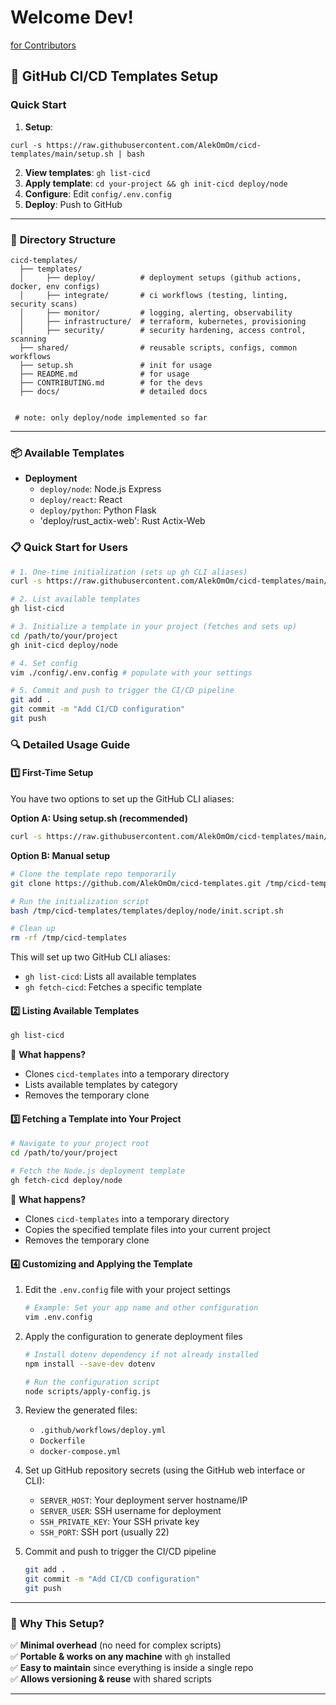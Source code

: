 # Welcome Dev! 
[for Contributors](./CONTRIBUTING.md)

## 🚀 **GitHub CI/CD Templates Setup**  

### Quick Start

1. **Setup**: 
```Git Bash 
curl -s https://raw.githubusercontent.com/AlekOmOm/cicd-templates/main/setup.sh | bash
```
2. **View templates**: `gh list-cicd`
3. **Apply template**: `cd your-project && gh init-cicd deploy/node`
4. **Configure**: Edit `config/.env.config`
5. **Deploy**: Push to GitHub

---
### 📂 **Directory Structure**  
```
cicd-templates/
  ├── templates/
  │     ├── deploy/          # deployment setups (github actions, docker, env configs)
  │     ├── integrate/       # ci workflows (testing, linting, security scans)
  │     ├── monitor/         # logging, alerting, observability
  │     ├── infrastructure/  # terraform, kubernetes, provisioning
  │     ├── security/        # security hardening, access control, scanning
  ├── shared/                # reusable scripts, configs, common workflows
  ├── setup.sh               # init for usage 
  ├── README.md              # for usage
  ├── CONTRIBUTING.md        # for the devs
  ├── docs/                  # detailed docs
  

 # note: only deploy/node implemented so far
```

---

### 📦 **Available Templates**

- **Deployment**
  - `deploy/node`: Node.js Express 
  - `deploy/react`: React 
  - `deploy/python`: Python Flask
  - 'deploy/rust_actix-web': Rust Actix-Web

### 📋 **Quick Start for Users**

```bash
# 1. One-time initialization (sets up gh CLI aliases)
curl -s https://raw.githubusercontent.com/AlekOmOm/cicd-templates/main/setup.sh | bash

# 2. List available templates
gh list-cicd

# 3. Initialize a template in your project (fetches and sets up)
cd /path/to/your/project
gh init-cicd deploy/node

# 4. Set config
vim ./config/.env.config # populate with your settings

# 5. Commit and push to trigger the CI/CD pipeline
git add .
git commit -m "Add CI/CD configuration"
git push

```


### 🔍 **Detailed Usage Guide**

#### 1️⃣ **First-Time Setup**

You have two options to set up the GitHub CLI aliases:

**Option A: Using setup.sh (recommended)**
```bash
curl -s https://raw.githubusercontent.com/AlekOmOm/cicd-templates/main/setup.sh | bash
```

**Option B: Manual setup**
```bash
# Clone the template repo temporarily
git clone https://github.com/AlekOmOm/cicd-templates.git /tmp/cicd-templates

# Run the initialization script
bash /tmp/cicd-templates/templates/deploy/node/init.script.sh

# Clean up
rm -rf /tmp/cicd-templates
```

This will set up two GitHub CLI aliases:
- `gh list-cicd`: Lists all available templates
- `gh fetch-cicd`: Fetches a specific template

#### 2️⃣ **Listing Available Templates**  
```bash
gh list-cicd
```
📌 **What happens?**  
- Clones `cicd-templates` into a temporary directory
- Lists available templates by category
- Removes the temporary clone

#### 3️⃣ **Fetching a Template into Your Project**  
```bash
# Navigate to your project root
cd /path/to/your/project

# Fetch the Node.js deployment template
gh fetch-cicd deploy/node
```

📌 **What happens?**  
- Clones `cicd-templates` into a temporary directory
- Copies the specified template files into your current project
- Removes the temporary clone

#### 4️⃣ **Customizing and Applying the Template**

1. Edit the `.env.config` file with your project settings
   ```bash
   # Example: Set your app name and other configuration
   vim .env.config
   ```

2. Apply the configuration to generate deployment files
   ```bash
   # Install dotenv dependency if not already installed
   npm install --save-dev dotenv
   
   # Run the configuration script
   node scripts/apply-config.js
   ```

3. Review the generated files:
   - `.github/workflows/deploy.yml`
   - `Dockerfile`
   - `docker-compose.yml`

4. Set up GitHub repository secrets (using the GitHub web interface or CLI):
   - `SERVER_HOST`: Your deployment server hostname/IP
   - `SERVER_USER`: SSH username for deployment
   - `SSH_PRIVATE_KEY`: Your SSH private key
   - `SSH_PORT`: SSH port (usually 22)

5. Commit and push to trigger the CI/CD pipeline
   ```bash
   git add .
   git commit -m "Add CI/CD configuration"
   git push
   ```

---

### 🎯 **Why This Setup?**  
✅ **Minimal overhead** (no need for complex scripts)  
✅ **Portable & works on any machine** with `gh` installed  
✅ **Easy to maintain** since everything is inside a single repo  
✅ **Allows versioning & reuse** with shared scripts  

---
